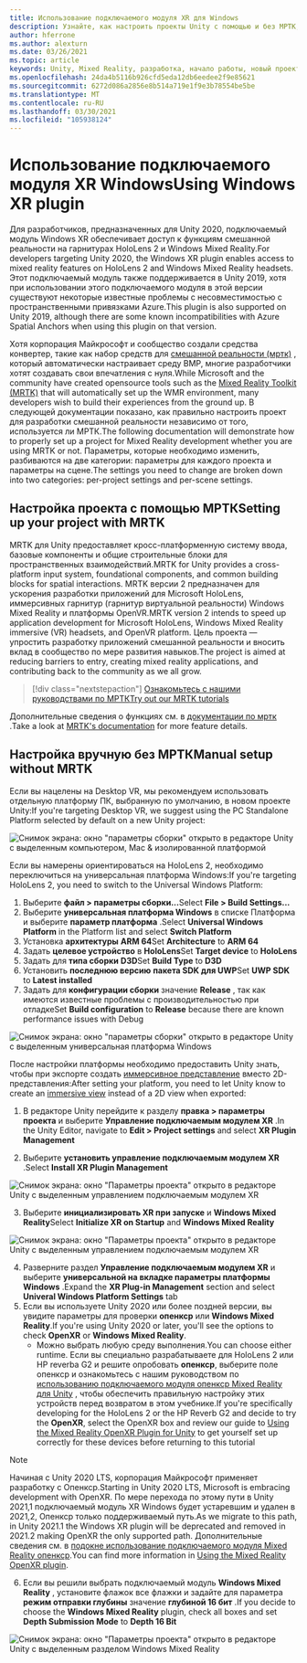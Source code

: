 ```yaml
---
title: Использование подключаемого модуля XR для Windows
description: Узнайте, как настроить проекты Unity с помощью и без МРТК, используя поддержку Windows XR.
author: hferrone
ms.author: alexturn
ms.date: 03/26/2021
ms.topic: article
keywords: Unity, Mixed Reality, разработка, начало работы, новый проект, Windows Mixed Reality, UWP, XR, производительность, устаревший, мртк, Windows
ms.openlocfilehash: 24da4b5116b926cfd5eda12db6eedee2f9e85621
ms.sourcegitcommit: 6272d086a2856e8b514a719e1f9e3b78554be5be
ms.translationtype: MT
ms.contentlocale: ru-RU
ms.lasthandoff: 03/30/2021
ms.locfileid: "105938124"
---
```

# <a name="using-windows-xr-plugin"></a><span data-ttu-id="4eba2-104">Использование подключаемого модуля XR Windows</span><span class="sxs-lookup"><span data-stu-id="4eba2-104">Using Windows XR plugin</span></span>

<span data-ttu-id="4eba2-105">Для разработчиков, предназначенных для Unity 2020, подключаемый модуль Windows XR обеспечивает доступ к функциям смешанной реальности на гарнитурах HoloLens 2 и Windows Mixed Reality.</span><span class="sxs-lookup"><span data-stu-id="4eba2-105">For developers targeting Unity 2020, the Windows XR plugin enables access to mixed reality features on HoloLens 2 and Windows Mixed Reality headsets.</span></span>  <span data-ttu-id="4eba2-106">Этот подключаемый модуль также поддерживается в Unity 2019, хотя при использовании этого подключаемого модуля в этой версии существуют некоторые известные проблемы с несовместимостью с пространственными привязками Azure.</span><span class="sxs-lookup"><span data-stu-id="4eba2-106">This plugin is also supported on Unity 2019, although there are some known incompatibilities with Azure Spatial Anchors when using this plugin on that version.</span></span>

<span data-ttu-id="4eba2-107">Хотя корпорация Майкрософт и сообщество создали средства конвертер, такие как набор средств для [смешанной реальности (мртк)](https://microsoft.github.io/MixedRealityToolkit-Unity/Documentation/Installation.html) , который автоматически настраивает среду ВМР, многие разработчики хотят создавать свои впечатления с нуля.</span><span class="sxs-lookup"><span data-stu-id="4eba2-107">While Microsoft and the community have created opensource tools such as the [Mixed Reality Toolkit (MRTK)](https://microsoft.github.io/MixedRealityToolkit-Unity/Documentation/Installation.html) that will automatically set up the WMR environment, many developers wish to build their experiences from the ground up.</span></span>  <span data-ttu-id="4eba2-108">В следующей документации показано, как правильно настроить проект для разработки смешанной реальности независимо от того, используется ли МРТК.</span><span class="sxs-lookup"><span data-stu-id="4eba2-108">The following documentation will demonstrate how to properly set up a project for Mixed Reality development whether you are using MRTK or not.</span></span>  <span data-ttu-id="4eba2-109">Параметры, которые необходимо изменить, разбиваются на две категории: параметры для каждого проекта и параметры на сцене.</span><span class="sxs-lookup"><span data-stu-id="4eba2-109">The settings you need to change are broken down into two categories: per-project settings and per-scene settings.</span></span>

## <a name="setting-up-your-project-with-mrtk"></a><span data-ttu-id="4eba2-110">Настройка проекта с помощью МРТК</span><span class="sxs-lookup"><span data-stu-id="4eba2-110">Setting up your project with MRTK</span></span>

<span data-ttu-id="4eba2-111">MRTK для Unity предоставляет кросс-платформенную систему ввода, базовые компоненты и общие строительные блоки для пространственных взаимодействий.</span><span class="sxs-lookup"><span data-stu-id="4eba2-111">MRTK for Unity provides a cross-platform input system, foundational components, and common building blocks for spatial interactions.</span></span> <span data-ttu-id="4eba2-112">MRTK версии 2 предназначен для ускорения разработки приложений для Microsoft HoloLens, иммерсивных гарнитур (гарнитур виртуальной реальности) Windows Mixed Reality и платформы OpenVR.</span><span class="sxs-lookup"><span data-stu-id="4eba2-112">MRTK version 2 intends to speed up application development for Microsoft HoloLens, Windows Mixed Reality immersive (VR) headsets, and OpenVR platform.</span></span> <span data-ttu-id="4eba2-113">Цель проекта — упростить разработку приложений смешанной реальности и вносить вклад в сообщество по мере развития навыков.</span><span class="sxs-lookup"><span data-stu-id="4eba2-113">The project is aimed at reducing barriers to entry, creating mixed reality applications, and contributing back to the community as we all grow.</span></span>

> [!div class="nextstepaction"]
> [<span data-ttu-id="4eba2-114">Ознакомьтесь с нашими руководствами по МРТК</span><span class="sxs-lookup"><span data-stu-id="4eba2-114">Try out our MRTK tutorials</span></span>](tutorials/mr-learning-base-01.md)

<span data-ttu-id="4eba2-115">Дополнительные сведения о функциях см. в [документации по мртк](/windows/mixed-reality/mrtk-unity) .</span><span class="sxs-lookup"><span data-stu-id="4eba2-115">Take a look at [MRTK's documentation](/windows/mixed-reality/mrtk-unity) for more feature details.</span></span>

## <a name="manual-setup-without-mrtk"></a><span data-ttu-id="4eba2-116">Настройка вручную без МРТК</span><span class="sxs-lookup"><span data-stu-id="4eba2-116">Manual setup without MRTK</span></span>

<span data-ttu-id="4eba2-117">Если вы нацелены на Desktop VR, мы рекомендуем использовать отдельную платформу ПК, выбранную по умолчанию, в новом проекте Unity:</span><span class="sxs-lookup"><span data-stu-id="4eba2-117">If you're targeting Desktop VR, we suggest using the PC Standalone Platform selected by default on a new Unity project:</span></span>

![Снимок экрана: окно "параметры сборки" открыто в редакторе Unity с выделенным компьютером, Mac & изолированной платформой](images/wmr-config-img-3.png)

<span data-ttu-id="4eba2-119">Если вы намерены ориентироваться на HoloLens 2, необходимо переключиться на универсальная платформа Windows:</span><span class="sxs-lookup"><span data-stu-id="4eba2-119">If you're targeting HoloLens 2, you need to switch to the Universal Windows Platform:</span></span>

1.  <span data-ttu-id="4eba2-120">Выберите **файл > параметры сборки...**</span><span class="sxs-lookup"><span data-stu-id="4eba2-120">Select **File > Build Settings...**</span></span>
2.  <span data-ttu-id="4eba2-121">Выберите **универсальная платформа Windows** в списке Платформа и выберите **параметр платформа** .</span><span class="sxs-lookup"><span data-stu-id="4eba2-121">Select **Universal Windows Platform** in the Platform list and select **Switch Platform**</span></span>
3.  <span data-ttu-id="4eba2-122">Установка **архитектуры** **ARM 64**</span><span class="sxs-lookup"><span data-stu-id="4eba2-122">Set **Architecture** to **ARM 64**</span></span>
4.  <span data-ttu-id="4eba2-123">Задать **целевое устройство** в **HoloLens**</span><span class="sxs-lookup"><span data-stu-id="4eba2-123">Set **Target device** to **HoloLens**</span></span>
5.  <span data-ttu-id="4eba2-124">Задать для **типа сборки** **D3D**</span><span class="sxs-lookup"><span data-stu-id="4eba2-124">Set **Build Type** to **D3D**</span></span>
6.  <span data-ttu-id="4eba2-125">Установить **последнюю версию** **пакета SDK для UWP**</span><span class="sxs-lookup"><span data-stu-id="4eba2-125">Set **UWP SDK** to **Latest installed**</span></span>
7.  <span data-ttu-id="4eba2-126">Задать для **конфигурации сборки** значение **Release** , так как имеются известные проблемы с производительностью при отладке</span><span class="sxs-lookup"><span data-stu-id="4eba2-126">Set **Build configuration** to **Release** because there are known performance issues with Debug</span></span>

![Снимок экрана: окно "параметры сборки" открыто в редакторе Unity с выделенным универсальная платформа Windows](images/wmr-config-img-4.png)

<span data-ttu-id="4eba2-128">После настройки платформы необходимо предоставить Unity знать, чтобы при экспорте создать [иммерсивное представление](../../design/app-views.md) вместо 2D-представления:</span><span class="sxs-lookup"><span data-stu-id="4eba2-128">After setting your platform, you need to let Unity know to create an [immersive view](../../design/app-views.md) instead of a 2D view when exported:</span></span>

1. <span data-ttu-id="4eba2-129">В редакторе Unity перейдите к разделу **правка > параметры проекта** и выберите **Управление подключаемым модулем XR** .</span><span class="sxs-lookup"><span data-stu-id="4eba2-129">In the Unity Editor, navigate to **Edit > Project settings** and select **XR Plugin Management**</span></span>

2. <span data-ttu-id="4eba2-130">Выберите **установить управление подключаемым модулем XR** .</span><span class="sxs-lookup"><span data-stu-id="4eba2-130">Select **Install XR Plugin Management**</span></span>

![Снимок экрана: окно "Параметры проекта" открыто в редакторе Unity с выделенным управлением подключаемым модулем XR](images/wmr-config-img-5.png)

3. <span data-ttu-id="4eba2-132">Выберите **инициализировать XR при запуске** и **Windows Mixed Reality**</span><span class="sxs-lookup"><span data-stu-id="4eba2-132">Select **Initialize XR on Startup** and **Windows Mixed Reality**</span></span>

![Снимок экрана: окно "Параметры проекта" открыто в редакторе Unity с выделенным управлением подключаемым модулем XR](images/wmr-config-img-7.png)

4. <span data-ttu-id="4eba2-134">Разверните раздел **Управление подключаемым модулем XR** и выберите **универсальной на вкладке параметры платформы Windows** .</span><span class="sxs-lookup"><span data-stu-id="4eba2-134">Expand the **XR Plug-in Management** section and select **Univeral Windows Platform Settings** tab</span></span>
5. <span data-ttu-id="4eba2-135">Если вы используете Unity 2020 или более поздней версии, вы увидите параметры для проверки **опенкср** или **Windows Mixed Reality**.</span><span class="sxs-lookup"><span data-stu-id="4eba2-135">If you're using Unity 2020 or later, you'll see the options to check **OpenXR** or **Windows Mixed Reality**.</span></span> 
    * <span data-ttu-id="4eba2-136">Можно выбрать любую среду выполнения.</span><span class="sxs-lookup"><span data-stu-id="4eba2-136">You can choose either runtime.</span></span>  <span data-ttu-id="4eba2-137">Если вы специально разрабатываете для HoloLens 2 или HP reverbа G2 и решите опробовать **опенкср**, выберите поле опенкср и ознакомьтесь с нашим руководством по [использованию подключаемого модуля опенкср Mixed Reality для Unity](openxr-getting-started.md) , чтобы обеспечить правильную настройку этих устройств перед возвратом в этом учебнике.</span><span class="sxs-lookup"><span data-stu-id="4eba2-137">If you're specifically developing for the HoloLens 2 or the HP Reverb G2 and decide to try the **OpenXR**, select the OpenXR box and review our guide to [Using the Mixed Reality OpenXR Plugin for Unity](openxr-getting-started.md) to get yourself set up correctly for these devices before returning to this tutorial</span></span>

> [!NOTE]
> <span data-ttu-id="4eba2-138">Начиная с Unity 2020 LTS, корпорация Майкрософт применяет разработку с Опенкср.</span><span class="sxs-lookup"><span data-stu-id="4eba2-138">Starting in Unity 2020 LTS, Microsoft is embracing development with OpenXR.</span></span>  <span data-ttu-id="4eba2-139">По мере перехода по этому пути в Unity 2021,1 подключаемый модуль XR Windows будет устаревшим и удален в 2021,2, Опенкср только поддерживаемый путь.</span><span class="sxs-lookup"><span data-stu-id="4eba2-139">As we migrate to this path, in Unity 2021.1 the Windows XR plugin will be deprecated and removed in 2021.2 making OpenXR the only supported path.</span></span> <span data-ttu-id="4eba2-140">Дополнительные сведения см. в [подокне использование подключаемого модуля Mixed Reality опенкср](openxr-getting-started.md).</span><span class="sxs-lookup"><span data-stu-id="4eba2-140">You can find more information in [Using the Mixed Reality OpenXR plugin](openxr-getting-started.md).</span></span>

6. <span data-ttu-id="4eba2-141">Если вы решили выбрать подключаемый модуль **Windows Mixed Reality** , установите флажок все флажки и задайте для параметра **режим отправки глубины** значение **глубиной 16 бит** .</span><span class="sxs-lookup"><span data-stu-id="4eba2-141">If you decide to choose the **Windows Mixed Reality** plugin, check all boxes and set **Depth Submission Mode** to **Depth 16 Bit**</span></span>

![Снимок экрана: окно "Параметры проекта" открыто в редакторе Unity с выделенным разделом Windows Mixed Reality](images/wmr-config-img-8.png)

